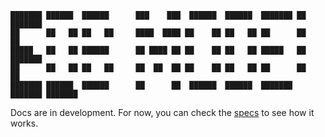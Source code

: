 ```console
███████ ██████  ██████      ███    ███  ██████  ██████  ███████ ██      ███████ 
██      ██   ██ ██   ██     ████  ████ ██    ██ ██   ██ ██      ██      ██      
█████   ██   ██ ██████      ██ ████ ██ ██    ██ ██   ██ █████   ██      ███████ 
██      ██   ██ ██   ██     ██  ██  ██ ██    ██ ██   ██ ██      ██           ██ 
███████ ██████  ██████      ██      ██  ██████  ██████  ███████ ███████ ███████ 
```

Docs are in development. For now, you can check the [specs](tree/master/spec/specs) to see how it works.